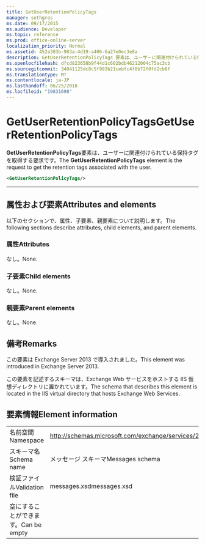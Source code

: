 ```yaml
---
title: GetUserRetentionPolicyTags
manager: sethgros
ms.date: 09/17/2015
ms.audience: Developer
ms.topic: reference
ms.prod: office-online-server
localization_priority: Normal
ms.assetid: 452a383b-983a-4d19-a406-6a27e0ec3e8a
description: GetUserRetentionPolicyTags 要素は、ユーザーに関連付けられている保持タグを取得する要求です。
ms.openlocfilehash: dfcd823658b9f44d1c602bdb46212004c75ac3cb
ms.sourcegitcommit: 34041125dc8c5f993b21cebfc4f8b72f0fd2cb6f
ms.translationtype: MT
ms.contentlocale: ja-JP
ms.lasthandoff: 06/25/2018
ms.locfileid: "19831698"
---
```

# <a name="getuserretentionpolicytags"></a><span data-ttu-id="1ebca-103">GetUserRetentionPolicyTags</span><span class="sxs-lookup"><span data-stu-id="1ebca-103">GetUserRetentionPolicyTags</span></span>

<span data-ttu-id="1ebca-104">**GetUserRetentionPolicyTags**要素は、ユーザーに関連付けられている保持タグを取得する要求です。</span><span class="sxs-lookup"><span data-stu-id="1ebca-104">The **GetUserRetentionPolicyTags** element is the request to get the retention tags associated with the user.</span></span> 
  
```XML
<GetUserRetentionPolicyTags/>

```

 ****
## <a name="attributes-and-elements"></a><span data-ttu-id="1ebca-105">属性および要素</span><span class="sxs-lookup"><span data-stu-id="1ebca-105">Attributes and elements</span></span>

<span data-ttu-id="1ebca-106">以下のセクションで、属性、子要素、親要素について説明します。</span><span class="sxs-lookup"><span data-stu-id="1ebca-106">The following sections describe attributes, child elements, and parent elements.</span></span>
  
### <a name="attributes"></a><span data-ttu-id="1ebca-107">属性</span><span class="sxs-lookup"><span data-stu-id="1ebca-107">Attributes</span></span>

<span data-ttu-id="1ebca-108">なし。</span><span class="sxs-lookup"><span data-stu-id="1ebca-108">None.</span></span>
  
### <a name="child-elements"></a><span data-ttu-id="1ebca-109">子要素</span><span class="sxs-lookup"><span data-stu-id="1ebca-109">Child elements</span></span>

<span data-ttu-id="1ebca-110">なし。</span><span class="sxs-lookup"><span data-stu-id="1ebca-110">None.</span></span>
  
### <a name="parent-elements"></a><span data-ttu-id="1ebca-111">親要素</span><span class="sxs-lookup"><span data-stu-id="1ebca-111">Parent elements</span></span>

<span data-ttu-id="1ebca-112">なし。</span><span class="sxs-lookup"><span data-stu-id="1ebca-112">None.</span></span>
  
## <a name="remarks"></a><span data-ttu-id="1ebca-113">備考</span><span class="sxs-lookup"><span data-stu-id="1ebca-113">Remarks</span></span>

<span data-ttu-id="1ebca-114">この要素は Exchange Server 2013 で導入されました。</span><span class="sxs-lookup"><span data-stu-id="1ebca-114">This element was introduced in Exchange Server 2013.</span></span>
  
<span data-ttu-id="1ebca-115">この要素を記述するスキーマは、Exchange Web サービスをホストする IIS 仮想ディレクトリに置かれています。</span><span class="sxs-lookup"><span data-stu-id="1ebca-115">The schema that describes this element is located in the IIS virtual directory that hosts Exchange Web Services.</span></span>
  
## <a name="element-information"></a><span data-ttu-id="1ebca-116">要素情報</span><span class="sxs-lookup"><span data-stu-id="1ebca-116">Element information</span></span>

|||
|:-----|:-----|
|<span data-ttu-id="1ebca-117">名前空間</span><span class="sxs-lookup"><span data-stu-id="1ebca-117">Namespace</span></span>  <br/> |http://schemas.microsoft.com/exchange/services/2006/messages  <br/> |
|<span data-ttu-id="1ebca-118">スキーマ名</span><span class="sxs-lookup"><span data-stu-id="1ebca-118">Schema name</span></span>  <br/> |<span data-ttu-id="1ebca-119">メッセージ スキーマ</span><span class="sxs-lookup"><span data-stu-id="1ebca-119">Messages schema</span></span>  <br/> |
|<span data-ttu-id="1ebca-120">検証ファイル</span><span class="sxs-lookup"><span data-stu-id="1ebca-120">Validation file</span></span>  <br/> |<span data-ttu-id="1ebca-121">messages.xsd</span><span class="sxs-lookup"><span data-stu-id="1ebca-121">messages.xsd</span></span>  <br/> |
|<span data-ttu-id="1ebca-122">空にすることができます。</span><span class="sxs-lookup"><span data-stu-id="1ebca-122">Can be empty</span></span>  <br/> ||
   

